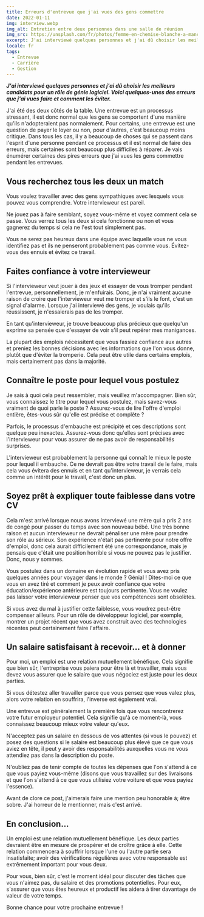 ```yaml
---
title: Erreurs d'entrevue que j'ai vues des gens commettre
date: 2022-01-11
img: interview.webp
img_alt: Entretien entre deux personnes dans une salle de réunion
img_src: https://unsplash.com/fr/photos/femme-en-chemise-blanche-a-manches-longues-assise-sur-un-canape-rouge-1A8yP_5msac
excerpt: J'ai interviewé quelques personnes et j'ai dû choisir les meilleurs candidats pour un rôle de génie logiciel. Voici quelques-unes des erreurs que j'ai vues faire et comment les éviter.
locale: fr
tags:
  - Entrevue
  - Carrière
  - Gestion
---
```


___J'ai interviewé quelques personnes et j'ai dû choisir les meilleurs candidats pour un rôle de génie logiciel. Voici quelques-unes des erreurs que j'ai vues faire et comment les éviter.___

J'ai été des deux côtés de la table. Une entrevue est un processus stressant, il est donc normal que les gens se comportent d'une manière qu'ils n'adopteraient pas normalement. Pour certains, une entrevue est une question de payer le loyer ou non, pour d'autres, c'est beaucoup moins critique. Dans tous les cas, il y a beaucoup de choses qui se passent dans l'esprit d'une personne pendant ce processus et il est normal de faire des erreurs, mais certaines sont beaucoup plus difficiles à réparer. Je vais énumérer certaines des pires erreurs que j'ai vues les gens commettre pendant les entrevues.


## Vous recherchez tous les deux un match

Vous voulez travailler avec des gens sympathiques avec lesquels vous pouvez vous comprendre. Votre intervieweur est pareil.

Ne jouez pas à faire semblant, soyez vous-même et voyez comment cela se passe. Vous verrez tous les deux si cela fonctionne ou non et vous gagnerez du temps si cela ne l'est tout simplement pas.

Vous ne serez pas heureux dans une équipe avec laquelle vous ne vous identifiez pas et ils ne penseront probablement pas comme vous. Évitez-vous des ennuis et évitez ce travail.


## Faites confiance à votre intervieweur

Si l'intervieweur veut jouer à des jeux et essayer de vous tromper pendant l'entrevue, personnellement, je m'enfuirais. Donc, je n'ai vraiment aucune raison de croire que l'intervieweur veut me tromper et s'ils le font, c'est un signal d'alarme. Lorsque j'ai interviewé des gens, je voulais qu'ils réussissent, je n'essaierais pas de les tromper.

En tant qu'intervieweur, je trouve beaucoup plus précieux que quelqu'un exprime sa pensée que d'essayer de voir s'il peut repérer mes manigances.

La plupart des emplois nécessitent que vous fassiez confiance aux autres et preniez les bonnes décisions avec les informations que l'on vous donne, plutôt que d'éviter la tromperie. Cela peut être utile dans certains emplois, mais certainement pas dans la majorité.


## Connaître le poste pour lequel vous postulez

Je sais à quoi cela peut ressembler, mais veuillez m'accompagner. Bien sûr, vous connaissez le titre pour lequel vous postulez, mais savez-vous vraiment de quoi parle le poste ? Assurez-vous de lire l'offre d'emploi entière, êtes-vous sûr qu'elle est précise et complète ?

Parfois, le processus d'embauche est précipité et ces descriptions sont quelque peu inexactes. Assurez-vous donc qu'elles sont précises avec l'intervieweur pour vous assurer de ne pas avoir de responsabilités surprises.

L'intervieweur est probablement la personne qui connaît le mieux le poste pour lequel il embauche. Ce ne devrait pas être votre travail de le faire, mais cela vous évitera des ennuis et en tant qu'intervieweur, je verrais cela comme un intérêt pour le travail, c'est donc un plus.


## Soyez prêt à expliquer toute faiblesse dans votre CV

Cela m'est arrivé lorsque nous avons interviewé une mère qui a pris 2 ans de congé pour passer du temps avec son nouveau bébé. Une très bonne raison et aucun intervieweur ne devrait pénaliser une mère pour prendre son rôle au sérieux. Son expérience n'était pas pertinente pour notre offre d'emploi, donc cela aurait difficilement été une correspondance, mais je pensais que c'était une position horrible si vous ne pouvez pas le justifier. Donc, nous y sommes.

Vous postulez dans un domaine en évolution rapide et vous avez pris quelques années pour voyager dans le monde ? Génial ! Dites-moi ce que vous en avez tiré et comment je peux avoir confiance que votre éducation/expérience antérieure est toujours pertinente. Vous ne voulez pas laisser votre intervieweur penser que vos compétences sont obsolètes.

Si vous avez du mal à justifier cette faiblesse, vous voudrez peut-être compenser ailleurs. Pour un rôle de développeur logiciel, par exemple, montrer un projet récent que vous avez construit avec des technologies récentes peut certainement faire l'affaire.


## Un salaire satisfaisant à recevoir... et à donner

Pour moi, un emploi est une relation mutuellement bénéfique. Cela signifie que bien sûr, l'entreprise vous paiera pour être là et travailler, mais vous devez vous assurer que le salaire que vous négociez est juste pour les deux parties.

Si vous détestez aller travailler parce que vous pensez que vous valez plus, alors votre relation en souffrira, l'inverse est également vrai.

Une entrevue est généralement la première fois que vous rencontrerez votre futur employeur potentiel. Cela signifie qu'à ce moment-là, vous connaissez beaucoup mieux votre valeur qu'eux.

N'acceptez pas un salaire en dessous de vos attentes (si vous le pouvez) et posez des questions si le salaire est beaucoup plus élevé que ce que vous aviez en tête, il peut y avoir des responsabilités auxquelles vous ne vous attendiez pas dans la description du poste.

N'oubliez pas de tenir compte de toutes les dépenses que l'on s'attend à ce que vous payiez vous-même (disons que vous travaillez sur des livraisons et que l'on s'attend à ce que vous utilisiez votre voiture et que vous payiez l'essence).

Avant de clore ce post, j'aimerais faire une mention peu honorable à; être sobre. J'ai horreur de le mentionner, mais c'est arrivé.


## En conclusion...

Un emploi est une relation mutuellement bénéfique. Les deux parties devraient être en mesure de prospérer et de croître grâce à elle. Cette relation commencera à souffrir lorsque l'une ou l'autre partie sera insatisfaite; avoir des vérifications régulières avec votre responsable est extrêmement important pour vous deux.

Pour vous, bien sûr, c'est le moment idéal pour discuter des tâches que vous n'aimez pas, du salaire et des promotions potentielles. Pour eux, s'assurer que vous êtes heureux et productif les aidera à tirer davantage de valeur de votre temps.


Bonne chance pour votre prochaine entrevue !
